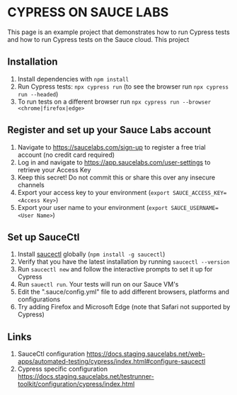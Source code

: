 # CYPRESS ON SAUCE LABS

This page is an example project that demonstrates how to run Cypress tests and how to run Cypress tests on the Sauce cloud. This project 

## Installation
1. Install dependencies with `npm install`
1. Run Cypress tests: `npx cypress run` (to see the browser run `npx cypress run --headed`)
  1. To run tests on a different browser run `npx cypress run --browser <chrome|firefox|edge>`

## Register and set up your Sauce Labs account
1. Navigate to https://saucelabs.com/sign-up to register a free trial account (no credit card required)
1. Log in and navigate to https://app.saucelabs.com/user-settings to retrieve your Access Key
  1. Keep this secret! Do not commit this or share this over any insecure channels
1. Export your access key to your environment (`export SAUCE_ACCESS_KEY=<Access Key>`)
1. Export your user name to your environment (`export SAUCE_USERNAME=<User Name>`)

## Set up SauceCtl
1. Install [saucectl](https://www.npmjs.com/package/saucectl) globally (`npm install -g saucectl`)
1. Verify that you have the latest installation by running `saucectl --version`
1. Run `saucectl new` and follow the interactive prompts to set it up for Cypress
1. Run `sauectl run`. Your tests will run on our Sauce VM's
1. Edit the ".sauce/config.yml" file to add different browsers, platforms and configurations
  1. Try adding Firefox and Microsoft Edge (note that Safari not supported by Cypress)

## Links
1. SauceCtl configuration https://docs.staging.saucelabs.net/web-apps/automated-testing/cypress/index.html#configure-saucectl
1. Cypress specific configuration https://docs.staging.saucelabs.net/testrunner-toolkit/configuration/cypress/index.html